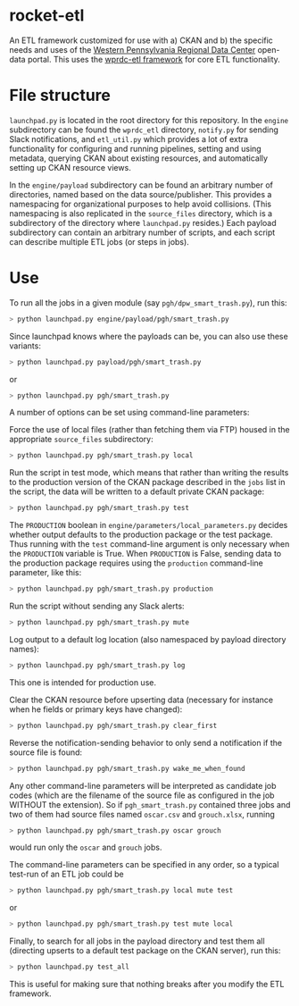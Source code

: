 # rocket-etl
An ETL framework customized for use with a) CKAN and b) the specific needs and uses of the [Western Pennsylvania Regional Data Center](https://www.wprdc.org) open-data portal. This uses the [wprdc-etl framework](https://github.com/WPRDC/wprdc-etl/) for core ETL functionality.

# File structure

`launchpad.py` is located in the root directory for this repository. In the `engine` subdirectory can be found the `wprdc_etl` directory, `notify.py` for sending Slack notifications, and `etl_util.py` which provides a lot of extra functionality for configuring and running pipelines, setting and using metadata, querying CKAN about existing resources, and automatically setting up CKAN resource views.

In the `engine/payload` subdirectory can be found an arbitrary number of directories, named based on the data source/publisher. This provides a namespacing for organizational purposes to help avoid collisions. (This namespacing is also replicated in the `source_files` directory, which is a subdirectory of the directory where `launchpad.py` resides.) Each payload subdirectory can contain an arbitrary number of scripts, and each script can describe multiple ETL jobs (or steps in jobs). 

# Use
To run all the jobs in a given module (say `pgh/dpw_smart_trash.py`), run this:
```bash
> python launchpad.py engine/payload/pgh/smart_trash.py
```

Since launchpad knows where the payloads can be, you can also use these variants:
```bash
> python launchpad.py payload/pgh/smart_trash.py
```
or
```bash
> python launchpad.py pgh/smart_trash.py
```

A number of options can be set using command-line parameters:

Force the use of local files (rather than fetching them via FTP) housed in the appropriate `source_files` subdirectory:
```bash
> python launchpad.py pgh/smart_trash.py local
```

Run the script in test mode, which means that rather than writing the results to the production version of the CKAN package described in the `jobs` list in the script, the data will be written to a default private CKAN package:
```bash
> python launchpad.py pgh/smart_trash.py test
```

The `PRODUCTION` boolean in `engine/parameters/local_parameters.py` decides whether output defaults to the production package or the test package.
Thus running with the `test` command-line argument is only necessary when the `PRODUCTION` variable is True. When `PRODUCTION` is False, sending data to the production package requires using the `production` command-line parameter, like this:
```bash
> python launchpad.py pgh/smart_trash.py production
```

Run the script without sending any Slack alerts:
```bash
> python launchpad.py pgh/smart_trash.py mute
```

Log output to a default log location (also namespaced by payload directory names):
```bash
> python launchpad.py pgh/smart_trash.py log
```
This one is intended for production use.

Clear the CKAN resource before upserting data (necessary for instance when he fields or primary keys have changed):
```bash
> python launchpad.py pgh/smart_trash.py clear_first
```

Reverse the notification-sending behavior to only send a notification if the source file is found:
```bash
> python launchpad.py pgh/smart_trash.py wake_me_when_found
```

Any other command-line parameters will be interpreted as candidate job codes (which are the filename of the source file as configured in the job WITHOUT the extension).  So if `pgh_smart_trash.py` contained three jobs and two of them had source files named `oscar.csv` and `grouch.xlsx`, running

```bash
> python launchpad.py pgh/smart_trash.py oscar grouch
```

would run only the `oscar` and `grouch` jobs.

The command-line parameters can be specified in any order, so a typical test-run of an ETL job could be 
```bash
> python launchpad.py pgh/smart_trash.py local mute test
```
or 
```bash
> python launchpad.py pgh/smart_trash.py test mute local
```


Finally, to search for all jobs in the payload directory and test them all (directing upserts to a default test package on the CKAN server), run this:
```bash
> python launchpad.py test_all
```
This is useful for making sure that nothing breaks after you modify the ETL framework.
